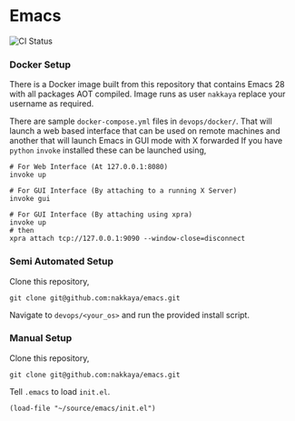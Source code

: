 # Emacs 

![CI Status](https://github.com/nakkaya/emacs/actions/workflows/main.yml/badge.svg)

### Docker Setup

There is a Docker image built from this repository that contains Emacs
28 with all packages AOT compiled. Image runs as user `nakkaya` replace
your username as required.

There are sample `docker-compose.yml` files in `devops/docker/`. That
will launch a web based interface that can be used on remote machines
and another that will launch Emacs in GUI mode with X forwarded If you
have `python` `invoke` installed these can be launched using,
    
    # For Web Interface (At 127.0.0.1:8080)
    invoke up

    # For GUI Interface (By attaching to a running X Server)
    invoke gui

    # For GUI Interface (By attaching using xpra)
    invoke up
    # then
    xpra attach tcp://127.0.0.1:9090 --window-close=disconnect

### Semi Automated Setup

Clone this repository,

	git clone git@github.com:nakkaya/emacs.git

Navigate to `devops/<your_os>` and run the provided install script.

### Manual Setup

Clone this repository,

	git clone git@github.com:nakkaya/emacs.git
	
Tell ```.emacs``` to load ```init.el```.

	(load-file "~/source/emacs/init.el")
